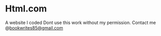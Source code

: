 # Html.com
A website I coded
Dont use this work without my permission. Contact me @bookwrites85@gmail.com 
